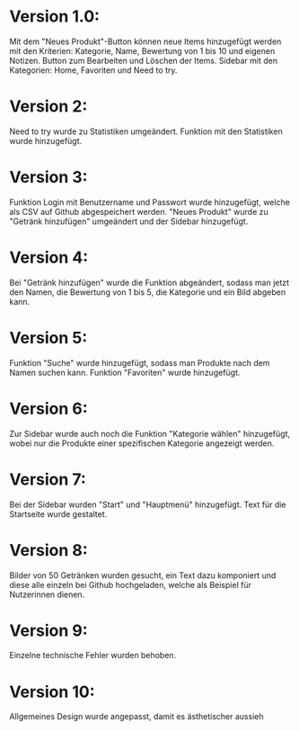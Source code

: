 # Version 1.0:
Mit dem "Neues Produkt"-Button können neue Items hinzugefügt werden mit den Kriterien: Kategorie, Name, Bewertung von 1 bis 10 und eigenen Notizen.
Button zum Bearbeiten und Löschen der Items.
Sidebar mit den Kategorien: Home, Favoriten und Need to try.

# Version 2:
Need to try wurde zu Statistiken umgeändert.
Funktion mit den Statistiken wurde hinzugefügt.

# Version 3:
Funktion Login mit Benutzername und Passwort wurde hinzugefügt, welche als CSV auf Github abgespeichert werden.
"Neues Produkt" wurde zu "Getränk hinzufügen" umgeändert und der Sidebar hinzugefügt.

# Version 4:
Bei "Getränk hinzufügen" wurde die Funktion abgeändert, sodass man jetzt den Namen, die Bewertung von 1 bis 5, die Kategorie und ein Bild abgeben kann.

# Version 5:
Funktion "Suche" wurde hinzugefügt, sodass man Produkte nach dem Namen suchen kann.
Funktion "Favoriten" wurde hinzugefügt.

# Version 6:
Zur Sidebar wurde auch noch die Funktion "Kategorie wählen" hinzugefügt, wobei nur die Produkte einer spezifischen Kategorie angezeigt werden.

# Version 7:
Bei der Sidebar wurden "Start" und "Hauptmenü" hinzugefügt.
Text für die Startseite wurde gestaltet.

# Version 8:
Bilder von 50 Getränken wurden gesucht, ein Text dazu komponiert und diese alle einzeln bei Github hochgeladen, welche als Beispiel für Nutzerinnen dienen.

# Version 9:
Einzelne technische Fehler wurden behoben.

# Version 10:
Allgemeines Design wurde angepasst, damit es ästhetischer aussieh
